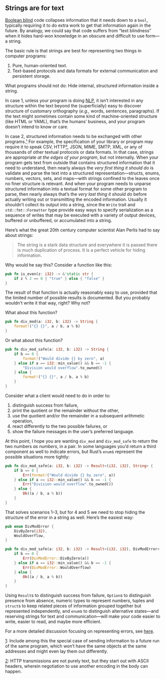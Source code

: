 ## Strings are for text

[Boolean blind](boolean_blindness.md) code collapses information that it needs down to a `bool`, typically requiring it to do extra work to get that information again in the future. By analogy, we could say that code suffers from “text blindness” when it hides hard-won knowledge in an obscure and difficult to use form—a string.

The basic rule is that strings are best for representing two things in computer programs:

 1. Pure, human-oriented text.
 2. Text-based protocols and data formats for external communication and persistent storage.

What programs should not do: Hide internal, structured information inside a string.

In case 1, unless your program is doing [NLP], it isn’t interested in any structure within the text beyond the (superficially) easy to discover structure of customary orthography (*e.g.,* words, sentences, paragraphs). If the text might sometimes contain some kind of machine-oriented structure (like HTML or YAML), that’s the humans’ business, and your program doesn’t intend to know or care.

In case 2, structured information needs to be exchanged with other programs.<a name="return_from_talking_to_self">[¹](#talking_to_self)</a> For example, the specification of your library or program may require it to speak CSV, HTTP<a name="return_from_http_text">[²](#http_text)</a>, JSON, MIME, SMTP, XML, or any of thousands of other textual protocols or data formats. In that case, strings are appropriate *at the edges of your program*, but not internally. When your program gets text from outside that contains structured information that it need to understand, then nearly always the *very first thing it should do* is validate and parse the text into a structured representation—structs, enums, numbers, vectors, sets, and maps—with strings confined to the leaves once no finer structure is relevant. And when your program needs to unparse structured information into a textual format for some other program to parse, then nearly always that’s the *very last thing it should do* before actually writing out or transmitting the encoded information. Usually it shouldn’t collect its output into a string, since the `Write` trait and `std::fmt::Formatter` type provide easy ways to specify serialization as a sequence of writes that may be executed with a variety of output devices, buffered or unbuffered, or accumulated into a string.

Here’s what the great 20th century computer scientist Alan Perlis had to say about strings:

> The string is a stark data structure and everywhere it is passed there is much duplication of process. It is a perfect vehicle for hiding information.

Why would he say this? Consider a function like this:

```rust
pub fn is_even(z: i32) -> &'static str {
    if z % 2 == 0 { "true" } else { "false" }
}
```

The result of that function is actually reasonably easy to use, provided that the limited number of possible results is documented. But you probably wouldn’t write it that way, right? Why not?

What about this function?

```rust
pub fn div_mod(a: i32, b: i32) -> String {
    format!("{} {}", a / b, a % b)
}
```

Or what about this function?

```rust
pub fn div_mod_safe(a: i32, b: i32) -> String {
    if b == 0 {
        format!("Would divide {} by zero", a)
    } else if a == i32::min_value() && b == -1 {
        "Division would overflow".to_owned()
    } else {
        format!("{} {}", a / b, a % b)
    }
}
```

Consider what a client would need to do in order to:

 1. distinguish success from failure,
 2. print the quotient or the remainder without the other,
 3. use the quotient and/or the remainder in a subsequent arithmetic operation,
 4. react differently to the two possible failures, or
 5. show the failure messages in the user’s preferred language.

At this point, I hope you are wanting `div_mod` and `div_mod_safe` to return the two numbers *as numbers*, in a pair. In some languages you’d return a third component as well to indicate errors, but Rust’s `enum`s represent the possible situations more tightly:

```rust
pub fn div_mod_safe(a: i32, b: i32) -> Result<(i32, i32), String> {
    if b == 0 {
        Err(format!("Would divide {} by zero", a))
    } else if a == i32::min_value() && b == -1 {
        Err("Division would overflow".to_owned())
    } else {
        Ok((a / b, a % b))
    }
}
```

That solves scenarios 1–3, but for 4 and 5 we need to stop hiding the structure of the error in a string as well. Here’s the easiest way:

```rust
pub enum DivModError {
    DivByZero(i32),
    WouldOverflow,
}

pub fn div_mod_safe(a: i32, b: i32) -> Result<(i32, i32), DivModError> {
    if b == 0 {
        Err(DivModError::DivByZero(a))
    } else if a == i32::min_value() && b == -1 {
        Err(DivModError::WouldOverflow)
    } else {
        Ok((a / b, a % b))
    }
}
```

Using `Result`s to distinguish success from failure, `Option`s to distinguish presence from absence, numeric types to represent numbers, tuples and `struct`s to keep related pieces of information grouped together but represented independently, and `enum`s to distinguish alternative states—and reserving strings for text and communication—will make your code easier to write, easier to read, and maybe more efficient.

For a more detailed discussion focusing on representing errors, see [here](custom_error.md).

<a name="talking_to_self" href="#return_from_talking_to_self">1</a>: Include among this the special case of sending information to a future run of the same program, which won’t have the same objects at the same addresses and might even lay them out differently.

<a name="http_text" href="#return_from_http_text">2</a>: HTTP transmissions are not purely text, but they start out with ASCII headers, wherein negotiation to use another encoding in the body can happen.

[NLP]:
    https://en.wikipedia.org/wiki/Natural_language_processing
